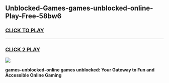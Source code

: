 
## Unblocked-Games-games-unblocked-online-Play-Free-58bw6
<h3>
<a href="https://premium76.site?title=games-unblocked-online&ref=23A">CLICK TO PLAY</a></h3>
<hr>

<h3>
<a href="https://premium76.site?title=games-unblocked-online&ref=23A">CLICK 2 PLAY</a>
  
</h3>

<a href="https://premium76.site?title=games-unblocked-online&ref=23A"><img src="https://clearcache.store/games.png"></a>


**games-unblocked-online games unblocked: Your Gateway to Fun and Accessible Online Gaming**
